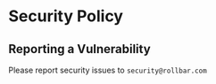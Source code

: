 # Security Policy

## Reporting a Vulnerability

Please report security issues to `security@rollbar.com`
